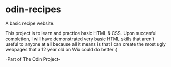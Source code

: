 # odin-recipes
A basic recipe website.

This project is to learn and practice basic HTML & CSS.
Upon succesful completion, I will have demonstrated very basic HTML skills that aren't useful to anyone at all because all it means is that I can create the most ugly webpages that a 12 year old on Wix could do better :)

-Part of The Odin Project-
